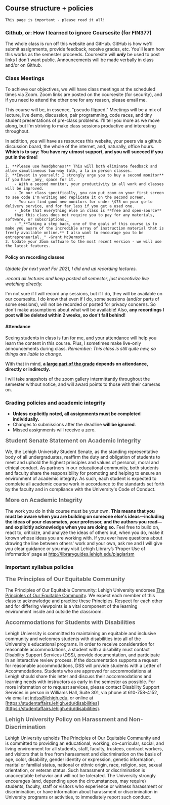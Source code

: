 ## Course structure + policies 
 
```{warning}
This page is important - please read it all!
```

### Github, or: How I learned to ignore Coursesite (for FIN377)

The whole class is run off this website and GitHub. GitHub is how we'll submit assignments, provide feedback, receive grades, etc.  You'll learn how this works as the semester proceeds. Coursesite will _**only**_ be used to post links I don't want public. Announcements will be made verbally in class and/or on Github. 

### Class Meetings 

To achieve our objectives, we will have class meetings at the scheduled times via Zoom. Zoom links are posted on the coursesite (for security), and if you need to attend the other one for any reason, please email me. 

This course will be, in essence, "pseudo flipped." Meetings will be a mix of lecture, live demo, discussion, pair programming, code races, and tiny student presentations of pre-class problems. I'll tell you more as we move along, but I'm striving to make class sessions productive and interesting throughout. 

In addition, you will have as resources this website, your peers via a github discussion board, the whole of the internet, and, naturally, office hours. **Which is to say: You have my utmost support, and you will succeed if you put in the time!**

```{admonition} How to improve your zoom life, our class, and your grades 
1. **Please use headphones!** This will both eliminate feedback and allow simultaneous two-way talk, a la in person classes.
2. **Invest in yourself: I strongly urge you to buy a second monitor** if you have _any_ space for it.
    - With a second monitor, your productivity in all work and classes will be improved.
    - In our class specifically, you can put zoom on your first screen to see code I'm writing and replicate it on the second screen. 
    - You can find good new monitors for under \$75 on your go-to delivery service, and for far less if you get a used one. 
    - _Note that everything else in class is **free and open-source**
    that this class does not require you to pay for any materials, software, or subscriptions._
    - "_**Taking a step back, one of the goals of this course is to make you aware of the incredible array of instruction material that is freely available online.** I also want to encourage you to be entrepreneurial._" -Grant McDermott
3. Update your Zoom software to the most recent version - we will use the latest features. 
```



#### Policy on recording classes

_Update for next year! For 2021, I did end up recording lectures._

_.record all lectures and keep posted all semester, just incentivize live watching directly._

I'm not sure if I will record any sessions, but if I do, they will be available on our coursesite. I do know that even if I do, some sessions (and/or parts of some sessions), will not be recorded or posted for privacy concerns. So don't make assumptions about what will be available! Also, **any recordings I post will be deleted within 2 weeks, so don't fall behind!** 

#### Attendance

Seeing students in class is fun for me, and your attendance will help you learn the content in this course. Plus, I sometimes make live-only announcements during class. _Remember: This class is still quite new, so things are liable to change._

With that in mind, **a [large part of the grade](gradeoverview) depends on attendance, directly or indirectly.** 

I will take snapshots of the zoom gallery intermittantly throughout the semester without notice, and will award points to those with their cameras on. 

### Grading policies and academic integrity

- **Unless explicitly noted, all assignments must be completed individually.** 
- Changes to submissions after the deadline **will be ignored**.
- Missed assignments will receive a zero. 

<p style="font-size:18px; line-height:24px; color:#666666; margin:0 0 10px;"> <b> <!-- makes it like H3 -->
 Student Senate Statement on Academic Integrity
</b></p>

We, the Lehigh University Student Senate, as the standing representative body of all undergraduates, reaffirm the duty and obligation of students to meet and uphold the highest principles and values of personal, moral and ethical conduct. As partners in our educational community, both students and faculty share the responsibility for promoting and helping to ensure an environment of academic integrity. As such, each student is expected to complete all academic course work in accordance to the standards set forth by the faculty and in compliance with the University's Code of Conduct.

<p style="font-size:18px; line-height:24px; color:#666666; margin:0 0 10px;"> <b> <!-- makes it like H3 -->
 More on Academic Integrity 
</b></p>

The work you do in this course must be your own. **This means that you must be aware when you are building on someone else's ideas—including  the ideas of your classmates, your professor, and the authors you read—and explicitly acknowledge when you are doing so.** Feel free to build on, react to, criticize, and analyze the ideas of others but, when you do, make it known whose ideas you are working with. If you ever have questions about drawing the line between others' work and your own, ask me and I will give you clear guidance or you may visit Lehigh Library’s ‘Proper Use of Information’ page at http://libraryguides.lehigh.edu/plagiarism 

### Important syllabus policies


<p style="font-size:18px; line-height:24px; color:#666666; margin:0 0 10px;"> <b> <!-- makes it like H3 -->
 The Principles of Our Equitable Community 
</b></p>

The Principles of Our Equitable Community:  Lehigh University endorses [The Principles of Our Equitable Community](www.lehigh.edu/diversity). We expect each member of this class to acknowledge and practice these Principles. Respect for each other and for differing viewpoints is a vital component of the learning environment inside and outside the classroom.

<p style="font-size:18px; line-height:24px; color:#666666; margin:0 0 10px;"> <b> <!-- makes it like H3 -->
 Accommodations for Students with Disabilities 
</b></p>

Lehigh University is committed to maintaining an equitable and inclusive community and welcomes students with disabilities into all of the University's educational programs.  In order to receive consideration for reasonable accommodations, a student with a disability must contact Disability Support Services (DSS), provide documentation, and participate in an interactive review process.  If the documentation supports a request for reasonable accommodations, DSS will provide students with a Letter of Accommodations. Students who are approved for accommodations at Lehigh should share this letter and discuss their accommodations and learning needs with instructors as early in the semester as possible.  For more information or to request services, please contact Disability Support Services in person in Williams Hall, Suite 301, via phone at 610-758-4152, via email at [indss@lehigh.edu](mailto:indss@lehigh.edu), or online at [https://studentaffairs.lehigh.edu/disabilities](https://studentaffairs.lehigh.edu/disabilities).

<p style="font-size:18px; line-height:24px; color:#666666; margin:0 0 10px;"> <b> <!-- makes it like H3 -->
Lehigh University Policy on Harassment and Non-Discrimination
</b></p>

Lehigh University upholds The Principles of Our Equitable Community and is committed to providing an educational, working, co-curricular, social, and living environment for all students, staff, faculty, trustees, contract workers, and visitors that is free from harassment and discrimination on the basis of age, color, disability, gender identity or expression, genetic information, marital or familial status, national or ethnic origin, race, religion, sex, sexual orientation, or veteran status.  Such harassment or discrimination is unacceptable behavior and will not be tolerated. The University strongly encourages (and, depending upon the circumstances, may require) students, faculty, staff or visitors who experience or witness harassment or discrimination, or have information about harassment or discrimination in University programs or activities, to immediately report such conduct.